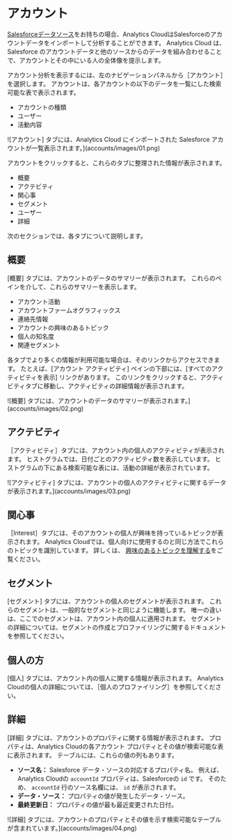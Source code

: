 # アカウント

[Salesforceデータソース](../individuals/adding-a-salesforce-data-source.md)をお持ちの場合、Analytics CloudはSalesforceのアカウントデータをインポートして分析することができます。 Analytics Cloud は、Salesforce のアカウントデータと他のソースからのデータを組み合わせることで、アカウントとその中にいる人の全体像を提示します。

アカウント分析を表示するには、左のナビゲーションパネルから［アカウント］を選択します。 アカウントは、各アカウントの以下のデータを一覧にした検索可能な表で表示されます。

-   アカウントの種類
-   ユーザー
-   活動内容

![アカウント] タブには、Analytics Cloud にインポートされた Salesforce アカウントが一覧表示されます。](accounts/images/01.png)

アカウントをクリックすると、これらのタブに整理された情報が表示されます。

-   概要
-   アクテビティ
-   関心事
-   セグメント
-   ユーザー
-   詳細

次のセクションでは、各タブについて説明します。

## 概要

[概要] タブには、アカウントのデータのサマリーが表示されます。 これらのペインを介して、これらのサマリーを表示します。

-   アカウント活動
-   アカウントファームオグラフィックス
-   連絡先情報
-   アカウントの興味のあるトピック
-   個人の知名度
-   関連セグメント

各タブでより多くの情報が利用可能な場合は、そのリンクからアクセスできます。 たとえば、[アカウント アクティビティ] ペインの下部には、[すべてのアクティビティを表示] リンクがあります。 このリンクをクリックすると、アクティビティタブに移動し、アクティビティの詳細情報が表示されます。

![概要] タブには、アカウントのデータのサマリーが表示されます。](accounts/images/02.png)

## アクテビティ

［アクティビティ］タブには、アカウント内の個人のアクティビティが表示されます。 ヒストグラムでは、日付ごとのアクティビティ数を表示しています。 ヒストグラムの下にある検索可能な表には、活動の詳細が表示されています。

![アクティビティ] タブには、アカウントの個人のアクティビティに関するデータが表示されます。](accounts/images/03.png)

## 関心事

［Interest］タブには、そのアカウントの個人が興味を持っているトピックが表示されます。 Analytics Cloudでは、個人向けに使用するのと同じ方法でこれらのトピックを識別しています。 詳しくは、 [興味のあるトピックを理解する](../../workspace-data/managing-interest-topics.md#understanding-interests)をご覧ください。

## セグメント

[セグメント] タブには、アカウントの個人のセグメントが表示されます。 これらのセグメントは、一般的なセグメントと同じように機能します。 唯一の違いは、ここでのセグメントは、アカウント内の個人に適用されます。 セグメントの詳細については、セグメントの作成とプロファイリングに関するドキュメントを参照してください。

## 個人の方

[個人] タブには、アカウント内の個人に関する情報が表示されます。 Analytics Cloudの個人の詳細については、［個人のプロファイリング］を参照してください。

## 詳細

[詳細] タブには、アカウントのプロパティに関する情報が表示されます。 プロパティは、Analytics Cloudの各アカウント プロパティとその値が検索可能な表に表示されます。 テーブルには、これらの値の列もあります。

-   **ソース名：** Salesforce データ・ソースの対応するプロパティ名。 例えば、Analytics Cloudの `accountId` プロパティは、Salesforceの `id` です。 そのため、 `accountId` 行のソース名欄には、 `id` が表示されます。
-   **データ・ソース：** プロパティの値が発生したデータ・ソース。
-   **最終更新日：** プロパティの値が最も最近変更された日付。

![詳細] タブには、アカウントのプロパティとその値を示す検索可能なテーブルが含まれています。](accounts/images/04.png)
